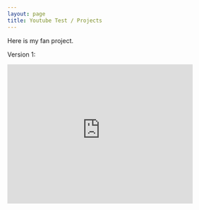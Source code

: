 ```yaml
---
layout: page
title: Youtube Test / Projects
---
```


Here is my fan project.

Version 1:

<iframe width="420" height="315" src="https://www.youtube.com/embed/BIJFgHX188I&feature=youtu.be" frameborder="0" allowfullscreen></iframe>
